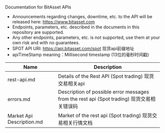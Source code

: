  Documentation for BitAsset APIs

* Announcements regarding changes, downtime, etc. to the API will be released here: https://www.bitasset.com
* Endpoints, parameters, etc. described in the documents in this repository are supported. 
* Any other endpoints, parameters, etc. is not supported, use them at your own risk and with no guarantees.
* SPOT   API URI: https://api.bitasset.com/spot      现货api前缀地址
* apiTimeStamp meaning：Millisecond timestamp (13位的毫秒时间戳)
 

| Name                  | Description                                       |
| --------------------- | ---------------------------------------- |
| rest-api.md           | Details of the Rest API (Spot trading)  现货交易相关api                |
| errors.md             | Description of possible error messages from the rest api (Spot trading)  现货交易相关错误码    |
| Market Api Description.md  | Market of the rest api (Spot trading) 现货交易相关行情文档     |
